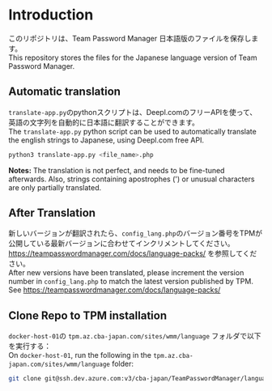 # Introduction

このリポジトリは、Team Password Manager 日本語版のファイルを保存します。  
This repository stores the files for the Japanese language version of Team Password Manager.

## Automatic translation

`translate-app.py`のpythonスクリプトは、Deepl.comのフリーAPIを使って、英語の文字列を自動的に日本語に翻訳することができます。  
The `translate-app.py` python script can be used to automatically translate the english strings to Japanese, using Deepl.com free API.  

```bash
python3 translate-app.py <file_name>.php
```

**Notes:** The translation is not perfect, and needs to be fine-tuned afterwards. Also, strings containing apostrophes (') or unusual characters are only partially translated.

## After Translation

新しいバージョンが翻訳されたら、`config_lang.php`のバージョン番号をTPMが公開している最新バージョンに合わせてインクリメントしてください。<https://teampasswordmanager.com/docs/language-packs/> を参照してください。  
After new versions have been translated, please increment the version number in `config_lang.php` to match the latest version published by TPM. See <https://teampasswordmanager.com/docs/language-packs/>

## Clone Repo to TPM installation

`docker-host-01`の `tpm.az.cba-japan.com/sites/wmm/language` フォルダで以下を実行する：  
On `docker-host-01`, run the following in the `tpm.az.cba-japan.com/sites/wmm/language` folder:

```bash
git clone git@ssh.dev.azure.com:v3/cba-japan/TeamPasswordManager/language-jp -O ja-JP
```
